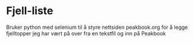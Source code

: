 # Fjell-liste
Bruker python med selenium til å styre nettsiden peakbook.org for å legge fjelltopper jeg har vært på over fra en tekstfil og inn på Peakbook
